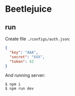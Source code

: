 # Beetlejuice

## run

Create file `./configs/auth.json`:

```json
{
  "key": "AAA",
  "secret": "XXX",
  "token": 42
}
```

And running server:

```
$ npm i
$ npm run dev
```
